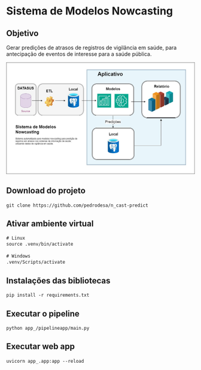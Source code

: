 # Sistema de Modelos Nowcasting

## Objetivo
Gerar predições de atrasos de registros de vigilância em saúde, para antecipação de eventos de interesse para a saúde pública.


![Diagrama](./relatorios/img/diagrama.jpg)


## Download do projeto
```
git clone https://github.com/pedrodesa/n_cast-predict
```

## Ativar ambiente virtual
```
# Linux
source .venv/bin/activate

# Windows
.venv/Scripts/activate
```

## Instalações das bibliotecas
```
pip install -r requirements.txt
```

## Executar o pipeline
```
python app_/pipelineapp/main.py
```

## Executar web app
```
uvicorn app_.app:app --reload
```

